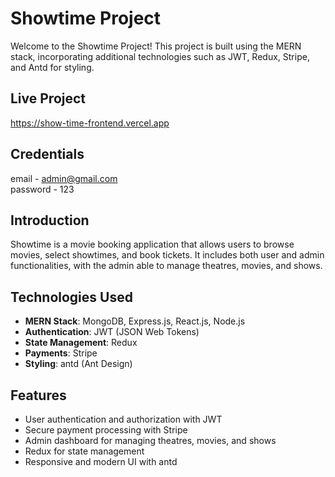 # Showtime Project
Welcome to the Showtime Project! This project is built using the MERN stack, incorporating additional technologies such as JWT, Redux, Stripe, and Antd for styling.

## Live Project
https://show-time-frontend.vercel.app

## Credentials
email - admin@gmail.com<br/>
password - 123

## Introduction
Showtime is a movie booking application that allows users to browse movies, select showtimes, and book tickets. It includes both user and admin functionalities, with the admin able to manage theatres, movies, and shows.

## Technologies Used
- **MERN Stack**: MongoDB, Express.js, React.js, Node.js
- **Authentication**: JWT (JSON Web Tokens)
- **State Management**: Redux
- **Payments**: Stripe
- **Styling**: antd (Ant Design)

## Features
- User authentication and authorization with JWT
- Secure payment processing with Stripe
- Admin dashboard for managing theatres, movies, and shows
- Redux for state management
- Responsive and modern UI with antd
